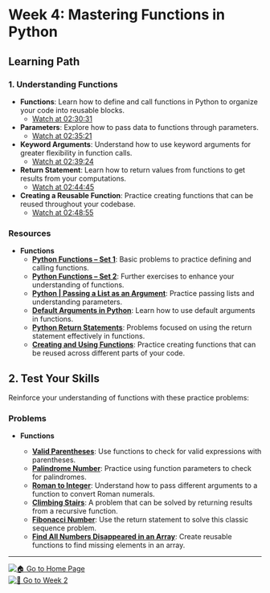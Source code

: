 # Week 4: Mastering Functions in Python

## Learning Path

### 1. **Understanding Functions**
   - **Functions**: Learn how to define and call functions in Python to organize your code into reusable blocks.
     - [Watch at 02:30:31](https://www.youtube.com/watch?v=_uQrJ0TkZlc&t=9031s)
   - **Parameters**: Explore how to pass data to functions through parameters.
     - [Watch at 02:35:21](https://www.youtube.com/watch?v=_uQrJ0TkZlc&t=9321s)
   - **Keyword Arguments**: Understand how to use keyword arguments for greater flexibility in function calls.
     - [Watch at 02:39:24](https://www.youtube.com/watch?v=_uQrJ0TkZlc&t=9564s)
   - **Return Statement**: Learn how to return values from functions to get results from your computations.
     - [Watch at 02:44:45](https://www.youtube.com/watch?v=_uQrJ0TkZlc&t=9885s)
   - **Creating a Reusable Function**: Practice creating functions that can be reused throughout your codebase.
     - [Watch at 02:48:55](https://www.youtube.com/watch?v=_uQrJ0TkZlc&t=10135s)
    
### **Resources**
   - **Functions**
     - [**Python Functions – Set 1**](https://www.geeksforgeeks.org/python-functions-set-1/): Basic problems to practice defining and calling functions.
     - [**Python Functions – Set 2**](https://www.geeksforgeeks.org/python-functions-set-2/): Further exercises to enhance your understanding of functions.
     - [**Python | Passing a List as an Argument**](https://www.geeksforgeeks.org/passing-a-list-as-an-argument-to-a-function-in-python/): Practice passing lists and understanding parameters.
     - [**Default Arguments in Python**](https://www.geeksforgeeks.org/default-arguments-in-python/): Learn how to use default arguments in functions.
     - [**Python Return Statements**](https://www.geeksforgeeks.org/python-return-statement/): Problems focused on using the return statement effectively in functions.
     - [**Creating and Using Functions**](https://www.geeksforgeeks.org/functions-in-python/): Practice creating functions that can be reused across different parts of your code.

## 2. **Test Your Skills**

   Reinforce your understanding of functions with these practice problems:



### **Problems**
   - **Functions**

     - [**Valid Parentheses**](https://leetcode.com/problems/valid-parentheses/): Use functions to check for valid expressions with parentheses.
     - [**Palindrome Number**](https://leetcode.com/problems/palindrome-number/): Practice using function parameters to check for palindromes.
     - [**Roman to Integer**](https://leetcode.com/problems/roman-to-integer/): Understand how to pass different arguments to a function to convert Roman numerals.
     - [**Climbing Stairs**](https://leetcode.com/problems/climbing-stairs/): A problem that can be solved by returning results from a recursive function.
     - [**Fibonacci Number**](https://leetcode.com/problems/fibonacci-number/): Use the return statement to solve this classic sequence problem.
     - [**Find All Numbers Disappeared in an Array**](https://leetcode.com/problems/find-all-numbers-disappeared-in-an-array/): Create reusable functions to find missing elements in an array.
    
---
[![🏠 Go to Home Page](https://img.shields.io/badge/%F0%9F%8F%A0-Go%20to%20HomePage-blue)](../README.md)    
[![📅 Go to Week 2](https://img.shields.io/badge/%F0%9F%93%85-Go%20to%20Week%205-green)](Week5.md)
